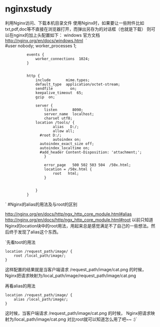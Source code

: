 # nginxstudy
利用Nginx访问、下载本机目录文件
  使用Nginx时，如果要让一些附件比如 txt,pdf,doc等不直接在浏览器打开，而弹出另存为的对话框（也就是下载）
  则可以在nginx的加上头配置如下：
  windows 官方文档 http://nginx.org/en/docs/windows.html
  `  
              #user  nobody;
              worker_processes  1;



              events {
                  worker_connections  1024;
              }


              http {
                  include       mime.types;
                  default_type  application/octet-stream;
                  sendfile        on;
                  keepalive_timeout  65;
                  gzip  on;

                  server {
                      listen       8090;
                      server_name  localhost;
                      charset utf8;
                  location /tools/ {
                          alias   D:/;
                          allow all;
                    #root D:/;
                          autoindex on;
                    autoindex_exact_size off;
                    autoindex_localtime on;
                    #add_header Content-Disposition: 'attachment;';
                      }

                      error_page   500 502 503 504  /50x.html;
                      location = /50x.html {
                          root   html;
                      }


                  }
              }

  `
 #Nginx的alias的用法及与root的区别

  http://nginx.org/en/docs/http/ngx_http_core_module.html#alias 
  http://nginx.org/en/docs/http/ngx_http_core_module.html#root
以前只知道Nginx的location块中的root用法，用起来总是感觉满足不了自己的一些想法。然后终于发现了alias这个东西。

  `先看toot的用法

    location /request_path/image/ {
        root /local_path/image/;
    }
  这样配置的结果就是当客户端请求 /request_path/image/cat.png 的时候， 
  Nginx把请求映射为/local_path/image/request_path/image/cat.png

  再看alias的用法

    location /request_path/image/ {
        alias /local_path/image/;
    }

  这时候，当客户端请求 /request_path/image/cat.png 的时候， 
  Nginx把请求映射为/local_path/image/cat.png 
  对比root就可以知道怎么用了吧~~ :)`

